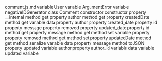 comment.js.md
variable User
variable ArgumentError
variable negativeIDGenerator
class Comment
	constructor constructor
		property __internal
			method get
		property author
			method get
		property createdDate
			method get
		variable data
			property author
			property created_date
			property id
			property message
			property removed
			property updated_date
		property id
			method get
		property message
			method get
			method set
		variable property
		property removed
			method get
			method set
		property updatedDate
			method get
	method serialize
		variable data
			property message
	method toJSON
		property updated
		variable author
		property author_id
		variable data
		variable updated
variable <unknown>
